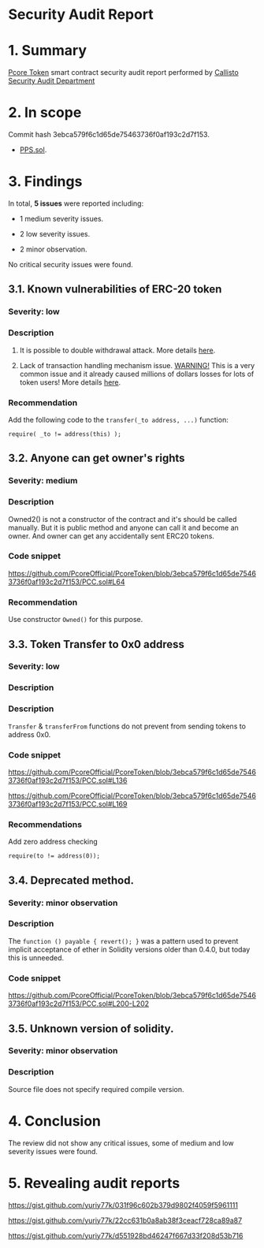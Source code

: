 # Security Audit Report

# 1. Summary

[Pcore Token](https://etherscan.io/address/0x6aa27b3a8aab51745b7eaf53e61aba833b0f9400#code) smart contract security audit report performed by [Callisto Security Audit Department](https://github.com/EthereumCommonwealth/Auditing)

# 2. In scope

Commit hash 3ebca579f6c1d65de75463736f0af193c2d7f153.

- [PPS.sol](https://github.com/PcoreOfficial/PcoreToken/blob/master/PCC.sol).

# 3. Findings

In total, **5 issues** were reported including:

- 1 medium severity issues.

- 2 low severity issues.

- 2 minor observation.

No critical security issues were found.

## 3.1. Known vulnerabilities of ERC-20 token

### Severity: low

### Description

1. It is possible to double withdrawal attack. More details [here](https://docs.google.com/document/d/1YLPtQxZu1UAvO9cZ1O2RPXBbT0mooh4DYKjA_jp-RLM/edit).

2. Lack of transaction handling mechanism issue. [WARNING!](https://gist.github.com/Dexaran/ddb3e89fe64bf2e06ed15fbd5679bd20)  This is a very common issue and it already caused millions of dollars losses for lots of token users! More details [here](https://docs.google.com/document/d/1Feh5sP6oQL1-1NHi-X1dbgT3ch2WdhbXRevDN681Jv4/edit).

### Recommendation

Add the following code to the `transfer(_to address, ...)` function:

```
require( _to != address(this) );

```
## 3.2. Anyone can get owner's rights

### Severity: medium

### Description

Owned2() is not a constructor of the contract and it's should be called manually. But it is public method and anyone can call it and become an owner. And owner can get any accidentally sent ERC20 tokens.

### Code snippet

https://github.com/PcoreOfficial/PcoreToken/blob/3ebca579f6c1d65de75463736f0af193c2d7f153/PCC.sol#L64
 
### Recommendation

Use constructor `Owned()` for this purpose.

## 3.3. Token Transfer to 0x0 address

### Severity: low

### Description

### Description

`Transfer` & `transferFrom` functions do not prevent from sending tokens to address 0x0.

### Code snippet

https://github.com/PcoreOfficial/PcoreToken/blob/3ebca579f6c1d65de75463736f0af193c2d7f153/PCC.sol#L136

https://github.com/PcoreOfficial/PcoreToken/blob/3ebca579f6c1d65de75463736f0af193c2d7f153/PCC.sol#L169

### Recommendations

Add zero address checking
```solidity
require(to != address(0));
```

## 3.4. Deprecated method.

### Severity: minor observation

### Description

The `function () payable { revert(); }` was a pattern used to prevent implicit acceptance of ether in Solidity versions older than 0.4.0, but today this is unneeded. 

### Code snippet

https://github.com/PcoreOfficial/PcoreToken/blob/3ebca579f6c1d65de75463736f0af193c2d7f153/PCC.sol#L200-L202

## 3.5. Unknown version of solidity.

### Severity: minor observation

### Description

Source file does not specify required compile version. 

# 4. Conclusion

The review did not show any critical issues, some of medium and low severity issues were found.

# 5. Revealing audit reports

https://gist.github.com/yuriy77k/031f96c602b379d9802f4059f5961111

https://gist.github.com/yuriy77k/22cc631b0a8ab38f3ceacf728ca89a87

https://gist.github.com/yuriy77k/d551928bd46247f667d33f208d53b716
